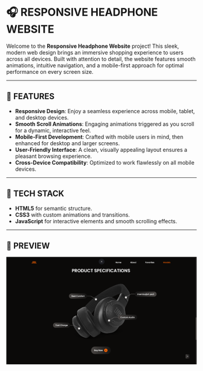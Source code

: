 # 🎧 RESPONSIVE HEADPHONE WEBSITE

Welcome to the **Responsive Headphone Website** project! This sleek, modern web design brings an immersive shopping experience to users across all devices. Built with attention to detail, the website features smooth animations, intuitive navigation, and a mobile-first approach for optimal performance on every screen size.

---

## 🌟 FEATURES

- **Responsive Design**: Enjoy a seamless experience across mobile, tablet, and desktop devices.  
- **Smooth Scroll Animations**: Engaging animations triggered as you scroll for a dynamic, interactive feel.  
- **Mobile-First Development**: Crafted with mobile users in mind, then enhanced for desktop and larger screens.  
- **User-Friendly Interface**: A clean, visually appealing layout ensures a pleasant browsing experience.  
- **Cross-Device Compatibility**: Optimized to work flawlessly on all mobile devices.  

---

## 🚀 TECH STACK

- **HTML5** for semantic structure.  
- **CSS3** with custom animations and transitions.  
- **JavaScript** for interactive elements and smooth scrolling effects.  

---

## 📸 PREVIEW

![Preview Image](./preview.png)
